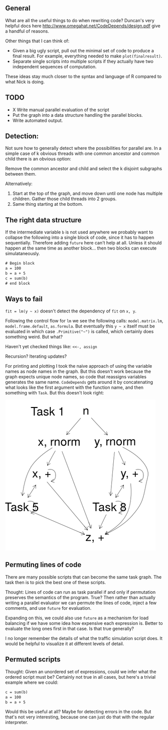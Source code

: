 
## General

What are all the useful things to do when rewriting code?  Duncan's very
helpful docs here http://www.omegahat.net/CodeDepends/design.pdf give a
handful of reasons.

Other things that I can think of:

- Given a big ugly script, pull out the minimal set of code to produce a
  final result. For example, everything needed to make `plot(finalresult)`.
- Separate single scripts into multiple scripts if they actually have two
  independent sequences of computation.

These ideas stay much closer to the syntax and language of R compared to
what Nick is doing.

## TODO

- X Write manual parallel evaluation of the script
- Put the graph into a data structure handling the parallel blocks.
- Write automated output.

## Detection:

Not sure how to generally detect where the possibilities for
parallel are. In a simple case of k obvious threads with one common
ancestor and common child there is an obvious option:

Remove the common ancestor and child and select the k disjoint subgraphs
between them.

Alternatively:

1. Start at the top of the graph, and move down until one node has
multiple children. Gather those child threads into 2 groups.
2. Same thing starting at the bottom.

## The right data structure

If the intermediate variable `b` is not used anywhere we probably want to
collapse the following into a single block of code, since it has to happen
sequentially. Therefore adding `future` here can't help at all. Unless it
should happen at the same time as another block... then two blocks can
execute simulataneously.

```
# Begin block
a = 100
b = a + 5
c = sum(b)
# end block
```

## Ways to fail

`fit = lm(y ~ x)` doesn't detect the dependency of `fit` on `x, y`.

Following the control flow for `lm` we see the following calls:
`model.matrix.lm`, `model.frame.default`, `as.formula`. But eventually this
`y ~ x` itself must be evaluated in which case `.Primitive("~")` is called,
which certainly does something weird. But what?

Haven't yet checked things like:
`<<-, assign`

Recursion? Iterating updates?

For printing and plotting I took the naive approach of using the variable
names as node names in the graph. But this doesn't work because the graph
expects unique node names, so code that reassigns variables generates the
same name. `CodeDepends` gets around it by concatenating what looks like
the first argument with the function name, and then something with `Task`.
But this doesn't look right:

![](2blocks.png)

## Permuting lines of code

There are many possible scripts that can become the same task graph. The
task then is to pick the best one of these scripts.

Thought: Lines of code can run as task parallel if and only if permutation
preserves the semantics of the program.
True? Then rather than actually writing a
parallel evaluator we can permute the lines of code, inject a few comments,
and use `future` for evaluation.

Expanding on this, we could also use `future` as a mechanism for load balancing if
we have some idea how expensive each expression is. Better to
evaluate the long ones first in that case. Is that true generally?

I no longer remember the details of what the traffic simulation script
does. It would be helpful to visualize it at different levels of detail.

## Permuted scripts

Thought: Given an unordered set of expressions, could we infer what the
ordered script must be? Certainly not true in all cases, but here's a
trivial example where we could:
```
c = sum(b)
a = 100
b = a + 5
```
Would this be useful at all? Maybe for detecting errors in the code. But
that's not very interesting, because one can just do that with the regular
interpreter.
